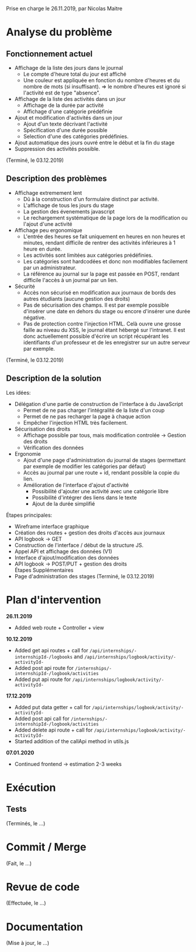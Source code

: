 Prise en charge le 26.11.2019, par Nicolas Maitre

# Analyse du problème

## Fonctionnement actuel
- Affichage de la liste des jours dans le journal
    - Le compte d'heure total du jour est affiché
    - Une couleur est appliquée en fonction du nombre d'heures et du nombre de mots (si insuffisant).
        => le nombre d'heures est ignoré si l'activité est de type "absence".
- Affichage de la liste des activités dans un jour
    - Affichage de la durée par activité
    - Affichage d'une catégorie prédéfinie
- Ajout et modification d'activités dans un jour
    - Ajout d'un texte décrivant l'activité
    - Spécification d'une durée possible
    - Selection d'une des catégories prédéfinies.
- Ajout automatique des jours ouvré entre le début et la fin du stage
- Suppression des activités possible.

(Terminé, le 03.12.2019)

## Description des problèmes
- Affichage extremement lent
    - Dû à la construction d'un formulaire distinct par activité.
    - L'affichage de tous les jours du stage
    - La gestion des évenements javascript
    - Le rechargement systématique de la page lors de la modification ou l'ajout d'une activité
- Affichage peu ergonomique
    - L'entrée des heures se fait uniquement en heures en non heures et minutes, 
      rendant difficile de rentrer des activités inférieures à 1 heure en durée.
    - Les activités sont limitées aux catégories prédéfinies.
    - Les catégories sont hardcodées et donc non modifiables facilement par un administrateur.
    - La référence au journal sur la page est passée en POST, rendant difficile l'accès à un journal par un lien.
- Sécurité
    - Accès non sécurisé en modification aux journaux de bords des autres étudiants (aucune gestion des droits)
    - Pas de sécurisation des champs. Il est par exemple possible d'insérer une date en dehors du stage ou encore d'insérer une durée négative.
    - Pas de protection contre l'injection HTML. Celà ouvre une grosse faille au niveau du XSS, le journal étant hébergé sur l'intranet. Il est donc actuellement possible d'écrire un script récupérant les identifiants d'un professeur et de les enregistrer sur un autre serveur par exemple.

(Terminé, le 03.12.2019)

## Description de la solution
Les idées:
- Délégation d'une partie de construction de l'interface à du JavaScript
    - Permet de ne pas charger l'intégralité de la liste d'un coup
    - Permet de ne pas recharger la page à chaque action
    - Empêcher l'injection HTML très facilement.
- Sécurisation des droits
    - Affichage possible par tous, mais modification controlée -> Gestion des droits
    - Vérification des données
- Ergonomie
    - Ajout d'une page d'administration du journal de stages (permettant par exemple de modifier les catégories par défaut)
    - Accès au journal par une route + id, rendant possible la copie du lien.
    - Amélioration de l'interface d'ajout d'activité
        - Possibilité d'ajouter une activité avec une catégorie libre
        - Possibilité d'intégrer des liens dans le texte
        - Ajout de la durée simplifié

Étapes principales:
- Wireframe interface graphique
- Création des routes + gestion des droits d'accès aux journaux
- API logbook -> GET
- Construction de l'interface / début de la structure JS.
- Appel API et affichage des données (V1)
- Interface d'ajout/modification des données
- API logbook -> POST/PUT + gestion des droits  
Étapes Supplémentaires
- Page d'administration des stages
(Terminé, le 03.12.2019)

# Plan d'intervention  
**26.11.2019**  
- Added web route + Controller + view  

**10.12.2019**  
- Added get api routes + call for `/api/internships/-internshipId-/logbooks` and `/api/internships/logbook/activity/-activityId-`  
- Added post api route for `/internships/-internshipId-/logbook/activities`  
- Added put api route for `/api/internships/logbook/activity/-activityId-`  

**17.12.2019**  
- Added put data getter + call for `/api/internships/logbook/activity/-activityId-`
- Added post api call for `/internships/-internshipId-/logbook/activities`  
- Added delete api route + call for `/api/internships/logbook/activity/-activityId-`
- Started addition of the callApi method in utils.js

**07.01.2020**
- Continued frontend -> estimation 2-3 weeks

# Exécution

## Tests

(Terminés, le ...)

# Commit / Merge

(Fait, le ...)

# Revue de code

(Effectuée, le ...)

# Documentation

(Mise à jour, le ...)

